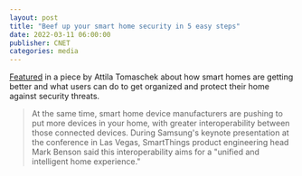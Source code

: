 ```yaml
---
layout: post
title: "Beef up your smart home security in 5 easy steps"
date: 2022-03-11 06:00:00
publisher: CNET
categories: media 
---
```


[Featured][ln1] in a piece by Attila Tomaschek about how smart homes are getting better and what users can do to get organized and protect their home against security threats.

> At the same time, smart home device manufacturers are pushing to put more devices in your home, with greater interoperability between those connected devices. During Samsung's keynote presentation at the conference in Las Vegas, SmartThings product engineering head Mark Benson said this interoperability aims for a "unified and intelligent home experience."

[ln1]: https://www.cnet.com/home/security/beef-up-your-smart-home-security-in-5-easy-steps/ "Beef up your smart home security in 5 easy steps"

